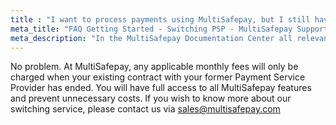 ```yaml
---
title : "I want to process payments using MultiSafepay, but I still have a contract with a different PSP. Is that a problem?"
meta_title: "FAQ Getting Started - Switching PSP - MultiSafepay Support"
meta_description: "In the MultiSafepay Documentation Center all relevant information regarding our Plugins and API. As well as Support pages for Payment Method, Tools and General Questions. You can also find the contact details of our Support Team and Integration Team."
---
```


No problem. At MultiSafepay, any applicable monthly fees will only be charged when your existing contract with your former Payment Service Provider has ended. You will have full access to all MultiSafepay features and prevent unnecessary costs. If you wish to know more about our switching service, please contact us via <sales@multisafepay.com>

